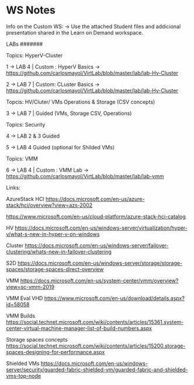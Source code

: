 # WS Notes

Info on the Custom WS:
-> Use the attached Student files and addicional presentation shared in the Learn on Demand workspace.

LABs
#######

Topics: HyperV-Cluster

1 -> LAB 4 | Custom : HyperV Basics -> https://github.com/carlosmayol/VirtLab/blob/master/lab/lab-Hv-Cluster

2 -> LAB 7 | Custom:  CLuster Basics -> https://github.com/carlosmayol/VirtLab/blob/master/lab/lab-Hv-Cluster

Topcis: HV/Cluter/ VMs Operations & Storage (CSV concepts)

3 -> LAB 7 | Guided (VMs, Storage CSV, Operations)

Topics: Security

4 -> LAB 2 & 3 Guided

5 -> LAB 4 Guided (optional for Shilded VMs)

Topics: VMM

6 -> LAB 4 | Custom : VMM Lab -> https://github.com/carlosmayol/VirtLab/blob/master/lab/lab-vmm



Links:

AzureStack HCI
<https://docs.microsoft.com/en-us/azure-stack/hci/overview?view=azs-2002>

<https://www.microsoft.com/en-us/cloud-platform/azure-stack-hci-catalog>

HV
<https://docs.microsoft.com/en-us/windows-server/virtualization/hyper-v/what-s-new-in-hyper-v-on-windows>

Cluster
<https://docs.microsoft.com/en-us/windows-server/failover-clustering/whats-new-in-failover-clustering>

S2D
<https://docs.microsoft.com/en-us/windows-server/storage/storage-spaces/storage-spaces-direct-overview>

VMM
<https://docs.microsoft.com/en-us/system-center/vmm/overview?view=sc-vmm-2019>

VMM Eval VHD
<https://www.microsoft.com/en-us/download/details.aspx?id=58058>

VMM Builds
<https://social.technet.microsoft.com/wiki/contents/articles/15361.system-center-virtual-machine-manager-list-of-build-numbers.aspx>

Storage spaces concepts
<https://social.technet.microsoft.com/wiki/contents/articles/15200.storage-spaces-designing-for-performance.aspx>

Shielded VMs
<https://docs.microsoft.com/en-us/windows-server/security/guarded-fabric-shielded-vm/guarded-fabric-and-shielded-vms-top-node>
